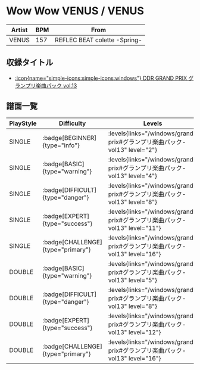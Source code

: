 # Wow Wow VENUS / VENUS

|Artist|BPM|From|
|------|---|----|
|VENUS|157|REFLEC BEAT colette -Spring-|

## 収録タイトル

- [:icon{name="simple-icons:simple-icons:windows"} DDR GRAND PRIX グランプリ楽曲パック vol.13](/windows/grand-prix#グランプリ楽曲パック-vol13)

## 譜面一覧

|PlayStyle|Difficulty|Levels|Notes|Movie|
|---------|----------|------|-----|-----|
|SINGLE| :badge[BEGINNER]{type="info"}| :levels{links="/windows/grand-prix#グランプリ楽曲パック-vol13" level="2"}|97/0||
|SINGLE| :badge[BASIC]{type="warning"}| :levels{links="/windows/grand-prix#グランプリ楽曲パック-vol13" level="4"}|161/39||
|SINGLE| :badge[DIFFICULT]{type="danger"}| :levels{links="/windows/grand-prix#グランプリ楽曲パック-vol13" level="8"}|288/24||
|SINGLE| :badge[EXPERT]{type="success"}| :levels{links="/windows/grand-prix#グランプリ楽曲パック-vol13" level="11"}|376/25||
|SINGLE| :badge[CHALLENGE]{type="primary"}| :levels{links="/windows/grand-prix#グランプリ楽曲パック-vol13" level="16"}|647/12||
|DOUBLE| :badge[BASIC]{type="warning"}| :levels{links="/windows/grand-prix#グランプリ楽曲パック-vol13" level="5"}|171/8||
|DOUBLE| :badge[DIFFICULT]{type="danger"}| :levels{links="/windows/grand-prix#グランプリ楽曲パック-vol13" level="8"}|279/34||
|DOUBLE| :badge[EXPERT]{type="success"}| :levels{links="/windows/grand-prix#グランプリ楽曲パック-vol13" level="12"}|358/20||
|DOUBLE| :badge[CHALLENGE]{type="primary"}| :levels{links="/windows/grand-prix#グランプリ楽曲パック-vol13" level="16"}|641/18||
